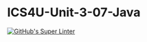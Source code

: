 # ICS4U-Unit-3-07-Java

[![GitHub's Super Linter](https://github.com/jakobdubeau/ICS4U-Unit-3-07-Java/workflows/GitHub's%20Super%20Linter/badge.svg)](https://github.com/jakobdubeau/ICS4U-Unit-3-07-Java/actions)
